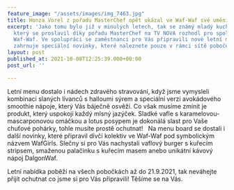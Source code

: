 ```yaml
---
feature_image: "/assets/images/img_7463.jpg"
title: Honza Vorel z pořadu MasterChef opět ukázal ve Waf-Waf své umění!
excerpt: 'Jako tomu bylo již v minulých letech, tak se známý mladý kuchař Jan Vorel,
  který se proslavil díky pořadu MasterChef na TV NOVA rozhodl pro spolupráci se značkou
  Waf-Waf. Ve spolupráci se zaměstnanci pro Vás připravili nové letní menu, které
  zahrnuje speciální novinky, které naleznete pouze v rámci sítě poboček Waf-Waf. '
layout: post
published_at: 2021-10-08T12:25:39.000+00:00
post_url: ''

---
```

Letní menu dostalo i nádech zdravého stravování, když jsme vymysleli kombinaci slaných lívanců s halloumi sýrem a speciální verzi avokádového smoothie nápoje, který Vás báječně osvěží. Co však musíme zmínit je produkt, který uspokojí každý mlsný jazýček. Sladké vafle s karamelovou-mascarponovou omáčkou a lotus posypem je dokonálá slast pro Vaše chuťové pohárky, tohle musíte prostě ochutnat!   Na menu board se dostali i další novinky, které připravil dívčí kolektiv ve Waf-Waf pod symbolickým názvem WafGirls. Slečny si pro Vás nachystali vaflový burger s kuřecím stripsem, smaženou palačinku s kuřecím masem anebo unikátní kávový nápoj DalgonWaf. 

Letní nabídka poběží na všech pobočkách až do 21.9.2021, tak neváhejte přijít ochutnat co jsme si pro Vás připravili! Těšíme se na Vás.